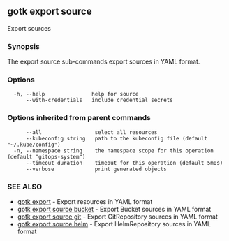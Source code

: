 ## gotk export source

Export sources

### Synopsis

The export source sub-commands export sources in YAML format.

### Options

```
  -h, --help               help for source
      --with-credentials   include credential secrets
```

### Options inherited from parent commands

```
      --all                 select all resources
      --kubeconfig string   path to the kubeconfig file (default "~/.kube/config")
  -n, --namespace string    the namespace scope for this operation (default "gitops-system")
      --timeout duration    timeout for this operation (default 5m0s)
      --verbose             print generated objects
```

### SEE ALSO

* [gotk export](gotk_export.md)	 - Export resources in YAML format
* [gotk export source bucket](gotk_export_source_bucket.md)	 - Export Bucket sources in YAML format
* [gotk export source git](gotk_export_source_git.md)	 - Export GitRepository sources in YAML format
* [gotk export source helm](gotk_export_source_helm.md)	 - Export HelmRepository sources in YAML format

